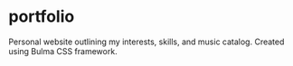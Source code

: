 # portfolio
Personal website outlining my interests, skills, and music catalog. Created using Bulma CSS framework.

